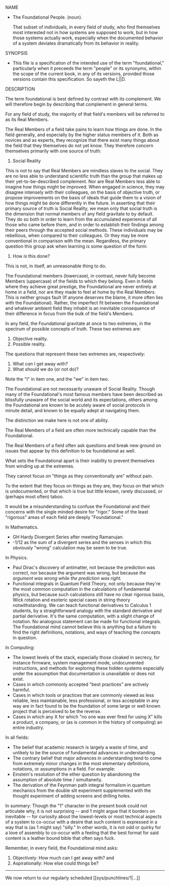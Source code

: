 NAME
- The Foundational People. (noun).

   That subset of individuals, in every field of study, who find themselves most interested not in how systems are supposed to work, but in how those systems actually work, especially when the documented behavior of a system deviates dramatically from its behavior in reality.


SYNOPSIS

- This file is a specification of the intended use of the term "foundational," particularly when it preceeds the term "people" or its synonyms, within the scope of the current book, in any of its versions, provided those versions contain this specification. So sayeth the L||D.


DESCRIPTION

The term foundational is best defined by contrast with its complement. We will therefore begin by describing that complement in general terms.

For any field of study, the majority of that field's members will be referred to as its Real Members.

The Real Members of a field take pains to learn how things are done. In the field generally, and especially by the higher status members of it. Both as novices and as experts, they recognize that there exist many things about the field that they themselves do not yet know. They therefore concern themselves primarily with one source of truth:
1. Social Reality

This is not to say that Real Members are mindless slaves to the social. They are no less able to understand scientific truth than the group that makes up their yet-to-be-described complement. Nor are Real Members less able to imagine how things might be improved. When engaged in science, they may disagree intensely with their colleagues, on the basis of objective truth, or propose improvements on the basis of ideals that guide them to a vision of how things might be done differently in the future. In asserting that their primary source of truth is Social Reality, we mean only that social truth is the dimension that normal members of any field gravitate to by default. They do so both in order to learn from the accumulated experience of all those who came before them, and in order to establish their findings among their peers through the accepted social methods. These individuals may be rebellious, when compared to their colleagues. Or they may be more conventional in comparison with the mean. Regardless, the primary question this group ask when learning is some question of the form:
1. How _is_ this done?

This is not, in itself, an unreasonable thing to do.

The Foundational members (lowercase), in contrast, never fully become  Members (uppercase) of the fields to which they belong. Even in fields where they achieve great prestige, the Foundational are never entirely at home in a field, nor are they made to feel at home by the Real Members. This is neither groups fault (If anyone deserves the blame, it more often lies with the Foundational). Rather, the imperfect fit between the Foundational and whatever ambient field they inhabit is an inevitable consequence of their difference in focus from the bulk of the field's Members.

In any field, the Foundational gravitate at once to two extremes, in the spectrum of possible concepts of truth. These two extremes are:
1. Objective reality.
2. Possible reality.

The questions that represent these two extremes are, respectively:
1. What _can_ I get away with?
2. What _should_ we do (or not do)?

Note the "I" in item one, and the "we" in item two.

The Foundational are not necessarily unaware of Social Reality. Though many of the Foundational's most famous members have been described as blissfully unaware of the social world and its expectations, others among the Foundational are known to be acutely aware of social protocols in minute detail, and known to be equally adept at navigating them.

The distinction we make here is not one of ability.

The Real Members of a field are often more technically capable than the Foundational.

The Real Members of a field often ask questions and break new ground on issues that appear by this definition to be foundational as well.

What sets the Foundational apart is their inability to prevent themselves from winding up at the extremes.

They cannot focus on "things as they conventionally are" without pain.

To the extent that they focus on things as they are, they focus on that which is undocumented, or that which is true but little known, rarely discussed, or (perhaps most often) taboo.

It would be a misunderstanding to confuse the Foundational and their concerns with the single minded desire for "rigor." Some of the least "rigorous" areas of each field are deeply "Foundational."

In Mathematics.
- GH Hardy Divergent Series after meeting Ramanujan.
- -1/12 as the sum of a divergent series and the senses in which this obviously "wrong" calculation may be seem to be true.

In Physics.
- Paul Dirac's discovery of antimatter, not because the prediction was correct, nor because the argument was wrong, but because _the argument was wrong while the prediction was right._
- Functional integrals in Quantum Field Theory, not only because they're the most common computation in the calculations of fundamental physics, but because such calculations still have no clear rigorous basis, Wick rotation and esoteric special cases in string theory notwithstanding. We can teach functional derivatives to Calculus 1 students, by a straightforward analogy with the standard derivative and partial derivative. It's the same computation, with a slight change of notation. No analogous statement can be made for functional integrals. The Foundational mind cannot believe this is anything but a failure to find the right definitions, notations, and ways of teaching the concepts in question.

In Computing:
- The lowest levels of the stack, especially those cloaked in secrecy, for instance firmware, system management mode, undocumented instructions, and methods for exploring these hidden systems especially under the assumption that documentation is unavailable or does not exist.
- Cases in which commonly accepted "best practices" are actively harmful.
- Cases in which tools or practices that are commonly viewed as less reliable, less maintainable, less professional, or less acceptable in any way are in fact found to be the foundation of some large or well known project that is perceived to be the reverse.
- Cases in which any X for which "no one was ever fired for using X" kills a product, a company, or (as is common in the history of computing) an entire industry.

In all fields:
- The belief that academic research is largely a waste of time, and unlikely to be the source of fundamental advances in understanding.
- The contrary belief that major advances in understanding tend to come from extremely minor changes in the most elementary definitions, notations, or assumptions in a field. For example: 
- Einstein's resolution of the ether question by abandoning the assumption of absolute time / simultaneity.
- The derivation of the Feynman path integral formalism in quantum mechanics from the double slit experiment supplemented with the thought experiment of adding screens and drilling holes.

In summary: Though the "1" character in the present book could not articulate why, it is not surprising -- and 1 might argue that it borders on inevitable -- for curiosity about the lowest-levels or most technical aspects of a system to co-occur with a desire that such content is expressed in a way that is (as 1 might say) "silly." In other words, it is not odd or quirky for a love of assembly to co-occur with a feeling that the best format for said content is a leather bound bible that often says fuck.

Remember, in every field, the Foundational mind asks:
1. Objectively: How much can I get away with?
	and
2. Aspirationally: How else could things be?

---

We now return to our regularly scheduled [[sys/punchlines/1|...]]